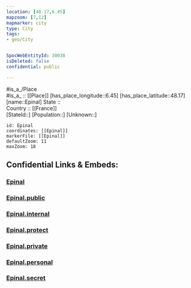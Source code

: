 ```yaml
---
location: [48.17,6.45] 
mapzoom: [7,12] 
mapmarker: city 
type: City
tags:
- geo/City


SpocWebEntityId: 30038
isDeleted: false
confidential: public

---
```

#is_a_/Place  
#is_a_ :: [[Place]] 
[has_place_longitude::6.45] 
[has_place_latitude::48.17] 
[name::Epinal] 
State ::  
Country :: [[France]]  
[StateId::] 
[Population::] 
[Unknown::] 


```leaflet
id: Epinal
coordinates: [[Epinal]] 
markerFile: [[Epinal]] 
defaultZoom: 11 
maxZoom: 18
```


## Confidential Links & Embeds: 

### [Epinal](/_Standards/Earth/Continent/Europe/Europe~West/France/regions~France/Grand_Est/departments~Grand_Est/Vosges/communes~Vosges/Épinal/cities~Épinal/Epinal.md) 

### [Epinal.public](/_public/Earth/Continent/Europe/Europe~West/France/regions~France/Grand_Est/departments~Grand_Est/Vosges/communes~Vosges/Épinal/cities~Épinal/Epinal.public.md) 

### [Epinal.internal](/_internal/Earth/Continent/Europe/Europe~West/France/regions~France/Grand_Est/departments~Grand_Est/Vosges/communes~Vosges/Épinal/cities~Épinal/Epinal.internal.md) 

### [Epinal.protect](/_protect/Earth/Continent/Europe/Europe~West/France/regions~France/Grand_Est/departments~Grand_Est/Vosges/communes~Vosges/Épinal/cities~Épinal/Epinal.protect.md) 

### [Epinal.private](/_private/Earth/Continent/Europe/Europe~West/France/regions~France/Grand_Est/departments~Grand_Est/Vosges/communes~Vosges/Épinal/cities~Épinal/Epinal.private.md) 

### [Epinal.personal](/_personal/Earth/Continent/Europe/Europe~West/France/regions~France/Grand_Est/departments~Grand_Est/Vosges/communes~Vosges/Épinal/cities~Épinal/Epinal.personal.md) 

### [Epinal.secret](/_secret/Earth/Continent/Europe/Europe~West/France/regions~France/Grand_Est/departments~Grand_Est/Vosges/communes~Vosges/Épinal/cities~Épinal/Epinal.secret.md)

